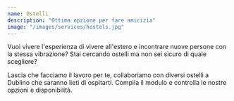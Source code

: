 ```yaml
---
name: Ostelli
description: "Ottima opzione per fare amicizia"
image: "/images/services/hostels.jpg"
---
```


Vuoi vivere l'esperienza di vivere all'estero e incontrare nuove persone con la stessa vibrazione?
Stai cercando ostelli ma non sei sicuro di quale scegliere?

Lascia che facciamo il lavoro per te, collaboriamo con diversi ostelli a Dublino che saranno lieti di ospitarti. Compila il modulo e controlla le nostre opzioni e disponibilità.
